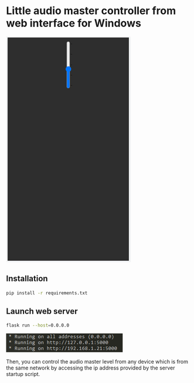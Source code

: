 # Little audio master controller from web interface for Windows

![Master Audio Controller](assets/app.PNG)

## Installation

```bash
pip install -r requirements.txt
```

## Launch web server

```bash
flask run --host=0.0.0.0
```

![Server running on ip addresses](assets/addresses.PNG)

Then, you can control the audio master level from any device which is from the same network by accessing the ip address provided by the server startup script.